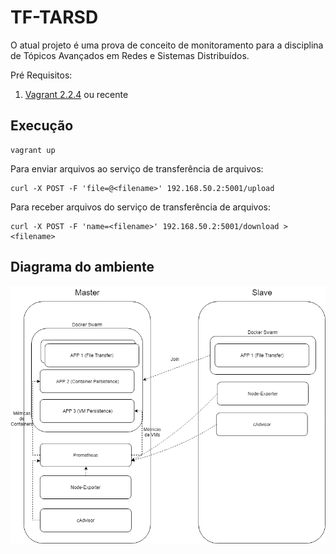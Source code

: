 # TF-TARSD

O atual projeto é uma prova de conceito de monitoramento para a disciplina de Tópicos Avançados em Redes e Sistemas Distribuídos.

Pré Requisitos:
1. [Vagrant 2.2.4](https://www.vagrantup.com/) ou recente

## Execução


```
vagrant up
```

Para enviar arquivos ao serviço de transferência de arquivos:

```
curl -X POST -F 'file=@<filename>' 192.168.50.2:5001/upload
```

Para receber arquivos do serviço de transferência de arquivos:

```
curl -X POST -F 'name=<filename>' 192.168.50.2:5001/download > <filename>
```

[//]: # (Completar!!!)

## Diagrama do ambiente

![Diagrama](https://github.com/gabrielrodriguesrocha/TF-TARSD/raw/master/diagrama.png)

## 

